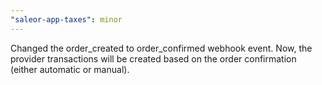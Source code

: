 ```yaml
---
"saleor-app-taxes": minor
---
```


Changed the order_created to order_confirmed webhook event. Now, the provider transactions will be created based on the order confirmation (either automatic or manual).  

